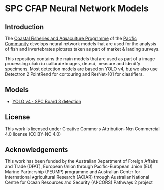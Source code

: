 # SPC CFAP Neural Network Models 

## Introduction

The [Coastal Fisheries and Aquaculture Programme](https://fame.spc.int) of the [Pacific Community](https://www.spc.int) develops neural network models that are used for the analysis of fish and invertebrates pictures taken as part of market & landing surveys.

This repository contains the main models that are used as part of a image processing chain to calibrate images, detect, measure and identify specimens. Most detection models are based on YOLO v4, but we also use Detectron 2 PointRend for contouring and ResNet-101 for classifiers.

## Models
* [YOLO v4 - SPC Board 3 detection](./tree/master/YOLO_v4/SPC_Board3)

## License
This work is licensed under Creative Commons Attribution-Non Commercial 4.0 license (CC BY-NC 4.0)

## Acknowledgements

This work has been funded by the Australian Department of Foreign Affairs and Trade (DFAT), European Union through Pacific-European Union (EU) Marine Partnership (PEUMP) programme and Australian Center for International Agricultural Research (ACIAR) through Australian National Centre for Ocean Resources and Security (ANCORS) Pathways 2 project



